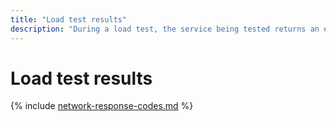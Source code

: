 ```yaml
---
title: "Load test results"
description: "During a load test, the service being tested returns an error for some requests rather than a response for various reasons. This could be a protocol error, a timeout, or an internal error on the generator side. If successful, 0 is returned on the network code graph. Other codes are defined on this page."
---
```


# Load test results

{% include [network-response-codes.md](../../_includes/load-testing/network-response-codes.md) %}